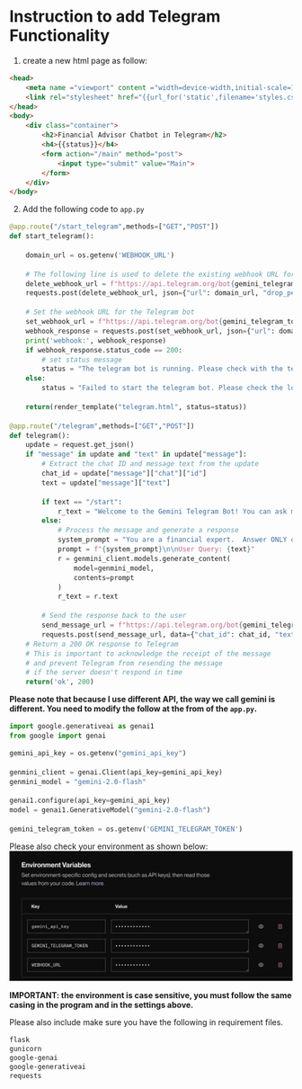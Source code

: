 # Instruction to add Telegram Functionality

1. create a new html page as follow:

```html
<head>
    <meta name ="viewport" content ="width=device-width,initial-scale=1.0">
    <link rel="stylesheet" href="{{url_for('static',filename='styles.css')}}">
</head>
<body>
    <div class="container">
        <h2>Financial Advisor Chatbot in Telegram</h2>
        <h4>{{status}}</h4>
        <form action="/main" method="post">         
            <input type="submit" value="Main">
        </form>
    </div>
</body>
```

2. Add the following code to `app.py`

```python
@app.route("/start_telegram",methods=["GET","POST"])
def start_telegram():

    domain_url = os.getenv('WEBHOOK_URL')

    # The following line is used to delete the existing webhook URL for the Telegram bot
    delete_webhook_url = f"https://api.telegram.org/bot{gemini_telegram_token}/deleteWebhook"
    requests.post(delete_webhook_url, json={"url": domain_url, "drop_pending_updates": True})
    
    # Set the webhook URL for the Telegram bot
    set_webhook_url = f"https://api.telegram.org/bot{gemini_telegram_token}/setWebhook?url={domain_url}/telegram"
    webhook_response = requests.post(set_webhook_url, json={"url": domain_url, "drop_pending_updates": True})
    print('webhook:', webhook_response)
    if webhook_response.status_code == 200:
        # set status message
        status = "The telegram bot is running. Please check with the telegram bot. @gemini_tt_bot"
    else:
        status = "Failed to start the telegram bot. Please check the logs."
    
    return(render_template("telegram.html", status=status))

@app.route("/telegram",methods=["GET","POST"])
def telegram():
    update = request.get_json()
    if "message" in update and "text" in update["message"]:
        # Extract the chat ID and message text from the update
        chat_id = update["message"]["chat"]["id"]
        text = update["message"]["text"]

        if text == "/start":
            r_text = "Welcome to the Gemini Telegram Bot! You can ask me any finance-related questions."
        else:
            # Process the message and generate a response
            system_prompt = "You are a financial expert.  Answer ONLY questions related to finance, economics, investing, and financial markets. If the question is not related to finance, state that you cannot answer it."
            prompt = f"{system_prompt}\n\nUser Query: {text}"
            r = genmini_client.models.generate_content(
                model=genmini_model,
                contents=prompt
            )
            r_text = r.text
        
        # Send the response back to the user
        send_message_url = f"https://api.telegram.org/bot{gemini_telegram_token}/sendMessage"
        requests.post(send_message_url, data={"chat_id": chat_id, "text": r_text})
    # Return a 200 OK response to Telegram
    # This is important to acknowledge the receipt of the message
    # and prevent Telegram from resending the message
    # if the server doesn't respond in time
    return('ok', 200)
```
**Please note that because I use different API, the way we call gemini is different. You need to modify the follow at the from of the `app.py`.**

```python
import google.generativeai as genai1
from google import genai
```

```python
gemini_api_key = os.getenv("gemini_api_key")

genmini_client = genai.Client(api_key=gemini_api_key)
genmini_model = "gemini-2.0-flash"

genai1.configure(api_key=gemini_api_key)
model = genai1.GenerativeModel("gemini-2.0-flash")

gemini_telegram_token = os.getenv('GEMINI_TELEGRAM_TOKEN')
```

Please also check your environment as shown below:
![alt text](assest/render_env.png)

**IMPORTANT: the environment is case sensitive, you must follow the same casing in the program and in the settings above.**

Please also include make sure you have the following in requirement files.
```text
flask
gunicorn
google-genai
google-generativeai
requests
```